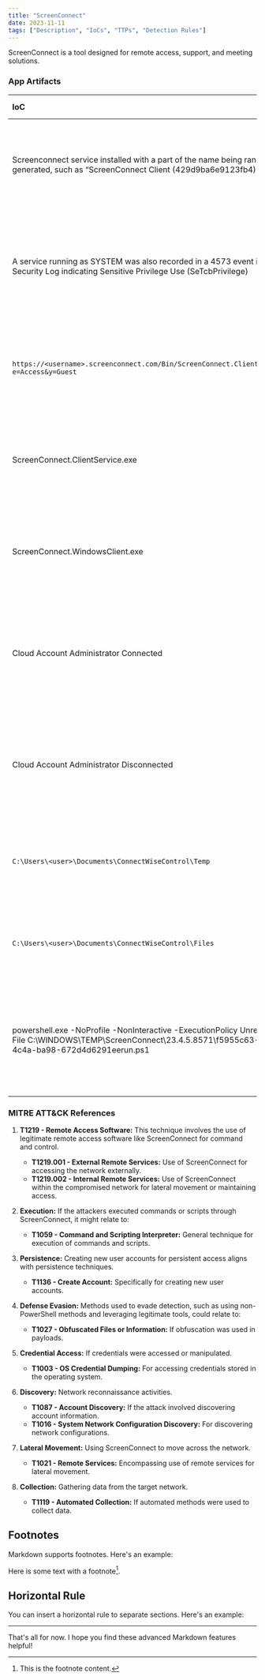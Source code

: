 ```yaml
---
title: "ScreenConnect"
date: 2023-11-11
tags: ["Description", "IoCs", "TTPs", "Detection Rules"]
---
```


ScreenConnect is a tool designed for remote access, support, and meeting solutions. 

### App Artifacts

|IoC | Observations | DFIR Relevance |
|:---|:---:|:---|
| Screenconnect service installed with a part of the name being randomly generated, such as “ScreenConnect Client (429d9ba6e9123fb4)” | source=system.evtx EventCode=7045<br>Message = "ScreenConnect Client (\*)" | Indicates potential unauthorized remote access software installation, often a sign of compromise or insider threat. |
| A service running as SYSTEM was also recorded in a 4573 event in the Security Log indicating Sensitive Privilege Use (SeTcbPrivilege) | source=system.evtx EventCode=4573<br>Message = "ScreenConnect" AND Message = "SeTcbPrivilege" | Reflects elevated privileges being used, potentially for malicious purposes, requiring investigation of service behavior. |
| `https://<username>.screenconnect.com/Bin/ScreenConnect.ClientSetup.exe?e=Access&y=Guest` | Review EDR/Sysmon commandlines, DNS events, and/or, Proxy Logs for URLs with a pattern like:<br>http\*.screenconnect.com/<br>Bin/ScreenConnect\*.exe\* | Indicates downloading of remote access tools, which could be used for unauthorized access or data exfiltration. |
| ScreenConnect.ClientService.exe | Filename indicator useful for reviewing process execution events. | Signifies the execution of a ScreenConnect client service, essential to check for unauthorized remote control activities. |
| ScreenConnect.WindowsClient.exe | Filename indicator useful for reviewing process execution events. | Indicates running of ScreenConnect Windows client, important to verify for unsanctioned remote access. |
| Cloud Account Administrator Connected | source=Application.evtx<br>EventCode=100<br>Source=ScreenConnect<br>Message="Cloud Account Administrator Connected" | Suggests remote access by a cloud account administrator, crucial for validating authorized access vs. account takeover. |
| Cloud Account Administrator Disconnected | source=Application.evtx<br>EventCode=101<br>Source=ScreenConnect<br>Message="Cloud Account Administrator Disconnected" | Indicates disconnection of a cloud account admin, necessary for tracking session durations and potential unauthorized activities. |
| `C:\Users\<user>\Documents\ConnectWiseControl\Temp` | Execution of any PE from this directory indicates it was likely provided by the ScreenConnect host. | Execution from this directory could indicate malicious use of legitimate software for unauthorized actions. |
| `C:\Users\<user>\Documents\ConnectWiseControl\Files` | source=Application.evtx<br>EventCode=201<br>Source=ScreenConnect<br>Message="transfer" | File transfers via ScreenConnect could point to data exfiltration or unauthorized file access. |
| powershell.exe -NoProfile -NonInteractive -ExecutionPolicy Unrestricted -File C:\WINDOWS\TEMP\ScreenConnect\23.4.5.8571\f5955c63-3955-4c4a-ba98-672d4d6291eerun.ps1 | Source=Microsoft-Windows-Powershell-Operational<br>EventID 4103<br>Message=\*ScreenConnect\*.ps1\* | Execution of PowerShell scripts related to ScreenConnect could indicate automation of malicious activities or unauthorized changes. |

### MITRE ATT&CK References

1. **T1219 - Remote Access Software:** This technique involves the use of legitimate remote access software like ScreenConnect for command and control.
    - **T1219.001 - External Remote Services:** Use of ScreenConnect for accessing the network externally.
    - **T1219.002 - Internal Remote Services:** Use of ScreenConnect within the compromised network for lateral movement or maintaining access.

2. **Execution:** If the attackers executed commands or scripts through ScreenConnect, it might relate to:
    - **T1059 - Command and Scripting Interpreter:** General technique for execution of commands and scripts.

3. **Persistence:** Creating new user accounts for persistent access aligns with persistence techniques.
    - **T1136 - Create Account:** Specifically for creating new user accounts.

4. **Defense Evasion:** Methods used to evade detection, such as using non-PowerShell methods and leveraging legitimate tools, could relate to:
    - **T1027 - Obfuscated Files or Information:** If obfuscation was used in payloads.

5. **Credential Access:** If credentials were accessed or manipulated.
    - **T1003 - OS Credential Dumping:** For accessing credentials stored in the operating system.

6. **Discovery:** Network reconnaissance activities.
    - **T1087 - Account Discovery:** If the attack involved discovering account information.
    - **T1016 - System Network Configuration Discovery:** For discovering network configurations.

7. **Lateral Movement:** Using ScreenConnect to move across the network.
    - **T1021 - Remote Services:** Encompassing use of remote services for lateral movement.

8. **Collection:** Gathering data from the target network.
    - **T1119 - Automated Collection:** If automated methods were used to collect data.

## Footnotes

Markdown supports footnotes. Here's an example:

Here is some text with a footnote[^1].

[^1]: This is the footnote content.

## Horizontal Rule

You can insert a horizontal rule to separate sections. Here's an example:

---

That's all for now. I hope you find these advanced Markdown features helpful!
